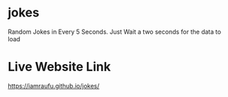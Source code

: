 # jokes
Random Jokes in Every 5 Seconds. Just Wait a two seconds for the data to load 

# Live Website Link
https://iamraufu.github.io/jokes/
